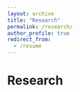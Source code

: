 ```yaml
---
layout: archive
title: "Research"
permalink: /research/
author_profile: true
redirect_from:
  - /resume
---
```


<!-- {% include base_path %} -->

Research
======
<!-- * M.S. in Mechanical Engineering<br>
  PPGEM, Rio de Janeiro State University (UERJ), Brazil, 2020 (expected)<br>
  Advisors: [José Pontes](http://www.gesar.uerj.br/en/staff/professor-jose-pontes.html), 
  [Norberto Mangiavacchi](http://www.gesar.uerj.br/en/staff/professor-norberto-mangiavacchi.html)
* B.S. in Mechanical Engineering<br>
  PPGEM, Rio de Janeiro State University (UERJ), Brazil, 2019<br>
  Advisors: [José Pontes](http://www.gesar.uerj.br/en/staff/professor-jose-pontes.html) -->

<!-- Honors & Awards
======
* Summer 2015: Research Assistant
  * Github University
  * Duties included: Tagging issues
  * Supervisor: Professor Git

* Fall 2015: Research Assistant
  * Github University
  * Duties included: Merging pull requests
  * Supervisor: Professor Hub -->
  
<!-- Skills
======
* Skill 1
* Skill 2
  * Sub-skill 2.1
  * Sub-skill 2.2
  * Sub-skill 2.3
* Skill 3

Publications
======
  <ul>{% for post in site.publications %}
    {% include archive-single-cv.html %}
  {% endfor %}</ul>
  
Talks
======
  <ul>{% for post in site.talks %}
    {% include archive-single-talk-cv.html %}
  {% endfor %}</ul>
  
Teaching
======
  <ul>{% for post in site.teaching %}
    {% include archive-single-cv.html %}
  {% endfor %}</ul>
  
Service and leadership
======
* Currently signed in to 43 different slack teams -->
